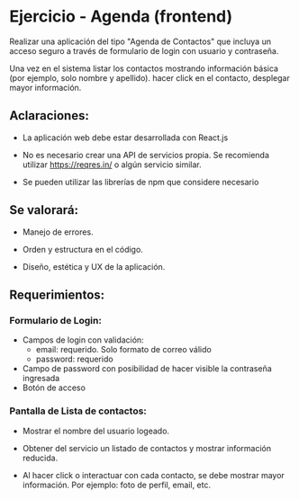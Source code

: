 # Ejercicio - Agenda (frontend)

Realizar una aplicación del tipo "Agenda de Contactos" que incluya un acceso seguro a través de formulario de login con usuario y contraseña. 

Una vez en el sistema listar los contactos mostrando información básica (por ejemplo, solo nombre y apellido).  hacer click en el contacto, desplegar mayor información. 


## Aclaraciones:

* La aplicación web debe estar desarrollada con React.js

* No es necesario crear una API de servicios propia. Se recomienda utilizar https://reqres.in/ o algún servicio similar. 

* Se pueden utilizar las librerías de npm que considere necesario


## Se valorará:

* Manejo de errores.

* Orden y estructura en el código.

* Diseño, estética y UX de la aplicación.


## Requerimientos:


### Formulario de Login:

* Campos de login con validación: 
    * email: requerido. Solo formato de correo válido 
    * password: requerido
* Campo de password con posibilidad de hacer visible la contraseña ingresada
* Botón de acceso


### Pantalla de Lista de contactos:

* Mostrar el nombre del usuario logeado. 

* Obtener del servicio un listado de contactos y mostrar información reducida. 

* Al hacer click o interactuar con cada contacto, se debe mostrar mayor información. Por ejemplo: foto de perfil, email, etc.